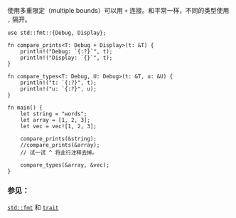 使用多重限定（multiple bounds）可以用 `+` 连接。和平常一样，不同的类型使用 `,` 隔开。

```rust,editable
use std::fmt::{Debug, Display};

fn compare_prints<T: Debug + Display>(t: &T) {
    println!("Debug: `{:?}`", t);
    println!("Display: `{}`", t);
}

fn compare_types<T: Debug, U: Debug>(t: &T, u: &U) {
    println!("t: `{:?}", t);
    println!("u: `{:?}", u);
}

fn main() {
    let string = "words";
    let array = [1, 2, 3];
    let vec = vec![1, 2, 3];

    compare_prints(&string);
    //compare_prints(&array);
    // 试一试 ^ 将此行注释去掉。

    compare_types(&array, &vec);
}
```

### 参见：

[`std::fmt`][fmt] 和 [`trait`][traits]

[fmt]: ../hello/print.html
[traits]: ../trait.html
